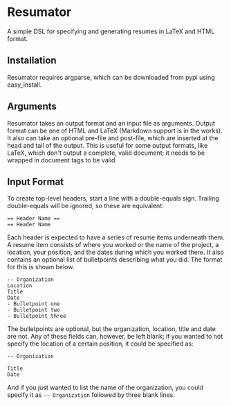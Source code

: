 Resumator
=========

A simple DSL for specifying and generating resumes in LaTeX and HTML format.

Installation
------------
Resumator requires argparse, which can be downloaded from pypi using
easy\_install.

Arguments
---------

Resumator takes an output format and an input file as arguments. Output format
can be one of HTML and LaTeX (Markdown support is in the works). It also can
take an optional pre-file and post-file, which are inserted at the head and tail
of the output. This is useful for some output formats, like LaTeX, which don't
output a complete, valid document; it needs to be wrapped in document tags to be
valid.

Input Format
------------

To create top-level headers, start a line with a double-equals sign. Trailing
double-equals will be ignored, so these are equivalent:

    == Header Name ==
    == Header Name

Each header is expected to have a series of resume items underneath them. A
resume item consists of where you worked or the name of the project, a location,
your position, and the dates during which you worked there. It also contains an
optional list of bulletpoints describing what you did. The format for this is
shown below.

    -- Organization
    Location
    Title
    Date
    - Bulletpoint one
    - Bulletpoint two
    - Bulletpoint three

The bulletpoints are optional, but the organization, location, title and date
are not. Any of these fields can, however, be left blank; if you wanted to not
specify the location of a certain position, it could be specified as:

    -- Organization

    Title
    Date

And if you just wanted to list the name of the organization, you could specify
it as `-- Organization` followed by three blank lines.




